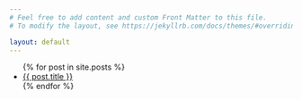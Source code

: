 ```yaml
---
# Feel free to add content and custom Front Matter to this file.
# To modify the layout, see https://jekyllrb.com/docs/themes/#overriding-theme-defaults

layout: default
---
```

<ul>
  {% for post in site.posts %}
    <li>
      <a href="/github-pages-with-jekyll{{ _posts/post.url }}">{{ post.title }}</a>
    </li>
  {% endfor %}
</ul>
